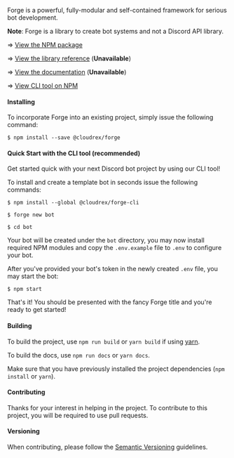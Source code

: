 Forge is a powerful, fully-modular and self-contained framework for serious bot development.

**Note**: Forge is a library to create bot systems and not a Discord API library.

=> [View the NPM package](https://www.npmjs.com/package/@cloudrex/forge)

=> [View the library reference](#) (**Unavailable**)

=> [View the documentation](#) (**Unavailable**)

=> [View CLI tool on NPM](https://www.npmjs.com/package/@cloudrex/forge-cli)

#### Installing

To incorporate Forge into an existing project, simply issue the following command:

`$ npm install --save @cloudrex/forge`

#### Quick Start with the CLI tool (recommended)

Get started quick with your next Discord bot project by using our CLI tool!

To install and create a template bot in seconds issue the following commands:

`$ npm install --global @cloudrex/forge-cli`

`$ forge new bot`

`$ cd bot`

Your bot will be created under the `bot` directory, you may now install required NPM modules and copy the `.env.example` file to `.env` to configure your bot.

After you've provided your bot's token in the newly created `.env` file, you may start the bot:

`$ npm start`

That's it! You should be presented with the fancy Forge title and you're ready to get started!

#### Building

To build the project, use `npm run build` or `yarn build` if using [yarn](https://yarnpkg.com/).

To build the docs, use `npm run docs` or `yarn docs`.

Make sure that you have previously installed the project dependencies (`npm install` or `yarn`).

#### Contributing

Thanks for your interest in helping in the project. To contribute to this project, you will be required to use pull requests.

#### Versioning

When contributing, please follow the [Semantic Versioning](https://semver.org/) guidelines.

